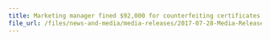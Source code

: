 ```yaml
---
title: Marketing manager fined $92,000 for counterfeiting certificates of origin and making false statements 
file_url: /files/news-and-media/media-releases/2017-07-28-Media-Release.pdf
---
```

